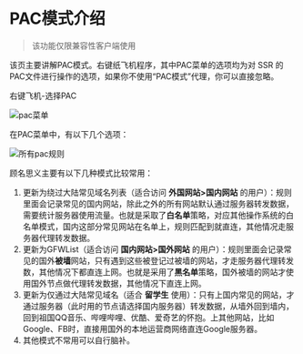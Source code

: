 # PAC模式介绍

> 该功能仅限兼容性客户端使用

该页主要讲解PAC模式。右键纸飞机程序，其中PAC菜单的选项均为对 SSR 的PAC文件进行操作的选项，如果你不使用“PAC模式”代理，你可以直接忽略。

右键飞机-选择PAC

![pac菜单][pac-in-menu]



在PAC菜单中，有以下几个选项：

![所有pac规则][pac-full-menu]

顾名思义主要有以下几种模式比较常用：

1. 更新为绕过大陆常见域名列表（适合访问 **外国网站>国内网站** 的用户）：规则里面会记录常见的国内网站，除此之外的所有网站默认通过服务器转发数据，需要统计服务器使用流量。也就是采取了**白名单**策略，对应其他操作系统的白名单模式，国内这部分常见网站在名单上，规则匹配到就直连，其他情况走服务器代理转发数据。
2. 更新为GFWList（适合访问 **国内网站>国外网站** 的用户）：规则里面会记录常见的国外**被墙**网站，只有遇到这些被登记过被墙的网站，才走服务器代理转发数，其他情况下都直连上网。也就是采用了**黑名单**策略，国外被墙的网站才使用国外节点做代理转发数据，其他情况下直连上网。
3. 更新为仅通过大陆常见域名（适合 **留学生** 使用）：只有上国内常见的网站，才通过服务器（此时用的节点请选择国内服务器）转发数据，从墙外回到墙内，回到祖国QQ音乐、哔哩哔哩、优酷、爱奇艺的怀抱。上其他网站，比如Google、FB时，直接用国外的本地运营商网络直连Google服务器。
4. 其他模式不常用可以自行脑补。


[pac-in-menu]: https://cdn.jsdelivr.net/gh/LibCyber/docs-cdn@v1.1.0/assets/faq/pac-in-menu.jpg "pac菜单"
[pac-full-menu]: https://cdn.jsdelivr.net/gh/LibCyber/docs-cdn@v1.1.0/assets/faq/pac-full-menu.jpg "所有pac规则"